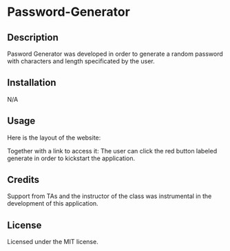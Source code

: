 # Password-Generator

## Description

Pasword Generator was developed in order to generate a random password with characters and length specificated by the user.

## Installation

N/A

## Usage

Here is the layout of the website:

Together with a link to access it: 
The user can click the red button labeled generate in order to kickstart the application.
## Credits
Support from TAs and the instructor of the class was instrumental in the development of this application.

## License

Licensed under the MIT license.